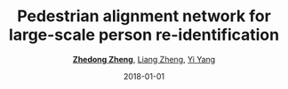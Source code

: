 ---
title: "Pedestrian alignment network for large-scale person re-identification"
collection: publications
permalink: /publication/Pedestri2018
date: 2018-01-01
doi: 10.1109/TCSVT.2018.2873599
keywords: object re-identification,image retrieval,person re-id,person re-trieval,person search,
venue: 'IEEE Transactions on Circuits and Systems for Video Technology (TCSVT)'
paperurl: 'https://zdzheng.xyz/files/TCSVT-08481710.pdf'
blog: 'https://zhuanlan.zhihu.com/p/29269953'
code: 'https://github.com/layumi/Pedestrian_Alignment'
author: '<strong><a href="https://zdzheng.xyz/authors/Zhedong-Zheng" class="author">Zhedong Zheng</a></strong>, <a href="https://zdzheng.xyz/authors/Liang-Zheng" class="author">Liang Zheng</a>, <a href="https://zdzheng.xyz/authors/Yi-Yang" class="author">Yi Yang</a>'
citation: ' Zhedong Zheng,  Liang Zheng,  Yi Yang, &quot;Pedestrian alignment network for large-scale person re-identification.&quot; IEEE Transactions on Circuits and Systems for Video Technology (TCSVT), 2018. DOI: 10.1109/TCSVT.2018.2873599'
abs: 'Person re-identification (person re-ID) is mostly viewed as an image retrieval problem. This task aims to search a query person in a large image pool. In practice, person re-ID usually adopts automatic detectors to obtain cropped pedestrian images. However, this process suffers from two types of detector errors: excessive background and part missing. Both errors deteriorate the quality of pedestrian alignment and may compromise pedestrian matching due to the position and scale variances. To address the misalignment problem, we propose that alignment can be learned from an identification procedure. We introduce the pedestrian alignment network (PAN) which allows discriminative embedding learning and pedestrian alignment without extra annotations. Our key observation is that when the convolutional neural network (CNN) learns to discriminate between different identities, the learned feature maps usually exhibit strong activations on the human body rather than the background. The proposed network thus takes advantage of this attention mechanism to adaptively locate and align pedestrians within a bounding box. Visual examples show that pedestrians are better aligned with PAN. Experiments on three large-scale re-ID datasets confirm that PAN improves the discriminative ability of the feature embeddings and yields competitive accuracy with the state-of-the-art methods.'
pub_year: '2018'
bib: >
    @article{zheng2018pedestrian,<br>author = "Zheng, Zhedong and Zheng, Liang and Yang, Yi",<br>doi = "10.1109/TCSVT.2018.2873599",<br>title = "Pedestrian alignment network for large-scale person re-identification",<br>journal = "IEEE Transactions on Circuits and Systems for Video Technology (TCSVT)",<br>volume = "29",<br>number = "10",<br>pages = "3037--3045",<br>year = "2018",<br>code = "https://github.com/layumi/Pedestrian\_Alignment",<br>url = "https://zdzheng.xyz/files/TCSVT-08481710.pdf",<br>blog = "https://zhuanlan.zhihu.com/p/29269953",<br>publisher = "IEEE",<br>abs = "Person re-identification (person re-ID) is mostly viewed as an image retrieval problem. This task aims to search a query person in a large image pool. In practice, person re-ID usually adopts automatic detectors to obtain cropped pedestrian images. However, this process suffers from two types of detector errors: excessive background and part missing. Both errors deteriorate the quality of pedestrian alignment and may compromise pedestrian matching due to the position and scale variances. To address the misalignment problem, we propose that alignment can be learned from an identification procedure. We introduce the pedestrian alignment network (PAN) which allows discriminative embedding learning and pedestrian alignment without extra annotations. Our key observation is that when the convolutional neural network (CNN) learns to discriminate between different identities, the learned feature maps usually exhibit strong activations on the human body rather than the background. The proposed network thus takes advantage of this attention mechanism to adaptively locate and align pedestrians within a bounding box. Visual examples show that pedestrians are better aligned with PAN. Experiments on three large-scale re-ID datasets confirm that PAN improves the discriminative ability of the feature embeddings and yields competitive accuracy with the state-of-the-art methods."
    }

---